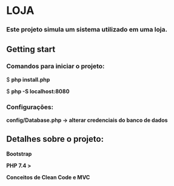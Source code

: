 # LOJA
### Este projeto simula um sistema utilizado em uma loja.

## Getting start


### Comandos para iniciar o projeto:

$ **php install.php**

$ **php -S localhost:8080**


### Configurações:

**config/Database.php -> alterar credenciais do banco de dados**


## Detalhes sobre o projeto:

**Bootstrap**

**PHP 7.4 >**

**Conceitos de Clean Code e MVC**

